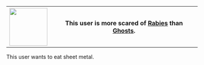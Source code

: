 

 <table cellspacing="0" cellpadding="0">
  <tr>
    <th><img src="Suushi_Yurei.jpg" width="100" height="100"></th>
    <th>This user is more scared of <a href="https://en.wikipedia.org/wiki/Rabies" target="_blank">Rabies</a> than <a href="https://en.wikipedia.org/wiki/Ghost" target="_blank">Ghosts</a>.</th>
</table> 

This user wants to eat sheet metal.

